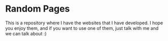 # Random Pages
This is a repository where I have the websites that I have developed. I hope you enjoy them, and if you want to use one of them, just talk with me and we can talk about :)
